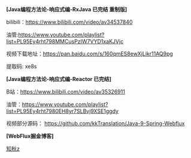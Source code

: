 
**[Java编程方法论-响应式编-RxJava 已完结 重制版]**

   bilibili：https://www.bilibili.com/video/av34537840
   
  油管:https://www.youtube.com/playlist?list=PL95Ey4rht798MMCusPzIW7VYD1xaKJVjc
       
视频下载地址：https://pan.baidu.com/s/160qmES8ewXjLikr11AQ9pg

提取码: xe8s

**[Java编程方法论-响应式编-Reactor 已完结]** 

  B站：https://www.bilibili.com/video/av35326911
        
  油管：https://www.youtube.com/playlist?list=PL95Ey4rht7980EH8yr7SLBvj9XSE1ggdy
       
视频部分源码： https://github.com/kkTranslation/Java-9-Spring-Webflux

**[WebFlux掘金博客]**

   [知秋z](https://juejin.im/user/59c7640851882578e00ddf90)
      
